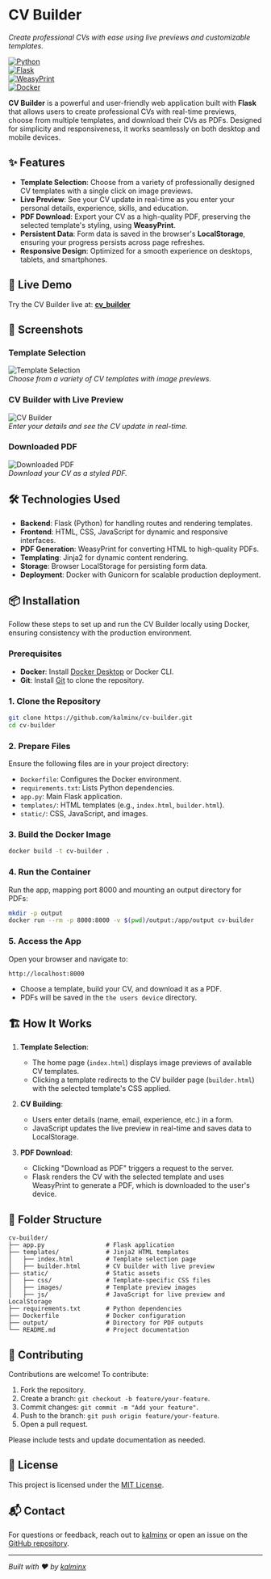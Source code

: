# CV Builder

*Create professional CVs with ease using live previews and customizable templates.*

[![Python](https://img.shields.io/badge/Python-3.12-blue)](https://www.python.org/)  
[![Flask](https://img.shields.io/badge/Flask-3.0.0-brightgreen)](https://flask.palletsprojects.com/)  
[![WeasyPrint](https://img.shields.io/badge/WeasyPrint-62.3-orange)](https://weasyprint.org/)  
[![Docker](https://img.shields.io/badge/Docker-Enabled-blue)](https://www.docker.com/)

**CV Builder** is a powerful and user-friendly web application built with **Flask** that allows users to create professional CVs with real-time previews, choose from multiple templates, and download their CVs as PDFs. Designed for simplicity and responsiveness, it works seamlessly on both desktop and mobile devices.

## ✨ Features

- **Template Selection**: Choose from a variety of professionally designed CV templates with a single click on image previews.
- **Live Preview**: See your CV update in real-time as you enter your personal details, experience, skills, and education.
- **PDF Download**: Export your CV as a high-quality PDF, preserving the selected template's styling, using **WeasyPrint**.
- **Persistent Data**: Form data is saved in the browser's **LocalStorage**, ensuring your progress persists across page refreshes.
- **Responsive Design**: Optimized for a smooth experience on desktops, tablets, and smartphones.

## 🚀 Live Demo

Try the CV Builder live at: **[cv_builder](https://cv-builder-f5dcc72b4d1c.herokuapp.com/)**  

## 📸 Screenshots

### Template Selection
![Template Selection](static/images/choose_template-min.png)  
*Choose from a variety of CV templates with image previews.*

### CV Builder with Live Preview
![CV Builder](static/images/preview_page-min.png)  
*Enter your details and see the CV update in real-time.*

### Downloaded PDF
![Downloaded PDF](static/images/file_downloaded-min.png)  
*Download your CV as a styled PDF.*

## 🛠️ Technologies Used

- **Backend**: Flask (Python) for handling routes and rendering templates.
- **Frontend**: HTML, CSS, JavaScript for dynamic and responsive interfaces.
- **PDF Generation**: WeasyPrint for converting HTML to high-quality PDFs.
- **Templating**: Jinja2 for dynamic content rendering.
- **Storage**: Browser LocalStorage for persisting form data.
- **Deployment**: Docker with Gunicorn for scalable production deployment.

## 📦 Installation

Follow these steps to set up and run the CV Builder locally using Docker, ensuring consistency with the production environment.

### Prerequisites
- **Docker**: Install [Docker Desktop](https://www.docker.com/products/docker-desktop) or Docker CLI.
- **Git**: Install [Git](https://git-scm.com/) to clone the repository.

### 1. Clone the Repository
```bash
git clone https://github.com/kalminx/cv-builder.git
cd cv-builder
```

### 2. Prepare Files
Ensure the following files are in your project directory:
- `Dockerfile`: Configures the Docker environment.
- `requirements.txt`: Lists Python dependencies.
- `app.py`: Main Flask application.
- `templates/`: HTML templates (e.g., `index.html`, `builder.html`).
- `static/`: CSS, JavaScript, and images.

### 3. Build the Docker Image
```bash
docker build -t cv-builder .
```

### 4. Run the Container
Run the app, mapping port 8000 and mounting an output directory for PDFs:
```bash
mkdir -p output
docker run --rm -p 8000:8000 -v $(pwd)/output:/app/output cv-builder
```

### 5. Access the App
Open your browser and navigate to:
```
http://localhost:8000
```
- Choose a template, build your CV, and download it as a PDF.
- PDFs will be saved in the `the users device` directory.

## 🏗️ How It Works

1. **Template Selection**:
   - The home page (`index.html`) displays image previews of available CV templates.
   - Clicking a template redirects to the CV builder page (`builder.html`) with the selected template's CSS applied.

2. **CV Building**:
   - Users enter details (name, email, experience, etc.) in a form.
   - JavaScript updates the live preview in real-time and saves data to LocalStorage.

3. **PDF Download**:
   - Clicking "Download as PDF" triggers a request to the server.
   - Flask renders the CV with the selected template and uses WeasyPrint to generate a PDF, which is downloaded to the user's device.

## 📂 Folder Structure
```
cv-builder/
├── app.py                 # Flask application
├── templates/             # Jinja2 HTML templates
│   ├── index.html         # Template selection page
│   ├── builder.html       # CV builder with live preview
├── static/                # Static assets
│   ├── css/               # Template-specific CSS files
│   ├── images/            # Template preview images
│   ├── js/                # JavaScript for live preview and LocalStorage
├── requirements.txt       # Python dependencies
├── Dockerfile             # Docker configuration
├── output/                # Directory for PDF outputs
└── README.md              # Project documentation
```

## 🤝 Contributing
Contributions are welcome! To contribute:
1. Fork the repository.
2. Create a branch: `git checkout -b feature/your-feature`.
3. Commit changes: `git commit -m "Add your feature"`.
4. Push to the branch: `git push origin feature/your-feature`.
5. Open a pull request.

Please include tests and update documentation as needed.

## 📜 License
This project is licensed under the [MIT License](LICENSE).

## 📬 Contact
For questions or feedback, reach out to [kalminx](https://github.com/kalminx) or open an issue on the [GitHub repository](https://github.com/kalminx/cv-builder).

---

*Built with ❤️ by [kalminx](https://github.com/kalminx)*
